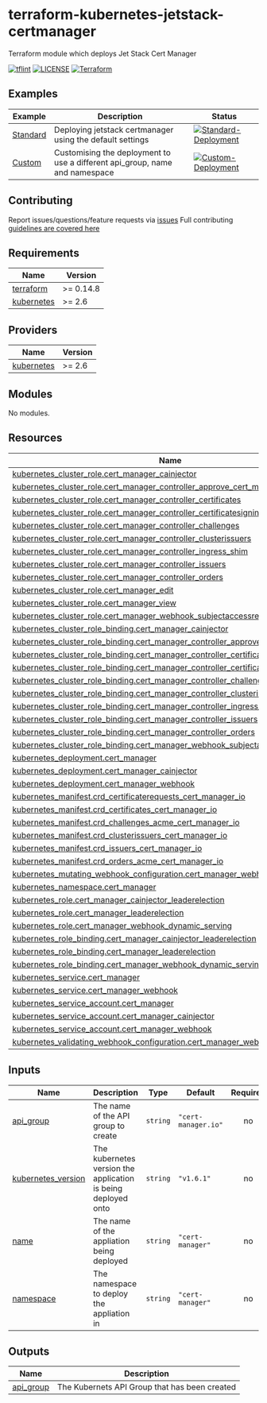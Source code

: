 # terraform-kubernetes-jetstack-certmanager

Terraform module which deploys Jet Stack Cert Manager

[![tflint](https://github.com/bailey84j/terraform-kubernetes-jetstack-certmanager/actions/workflows/tflint.yml/badge.svg)](https://github.com/bailey84j/terraform-kubernetes-jetstack-certmanager/actions/workflows/tflint.yml)
[![LICENSE](https://img.shields.io/github/license/bailey84j/terraform-kubernetes-jetstack-certmanager)](https://github.com/bailey84j/terraform-kubernetes-jetstack-certmanager/blob/master/LICENSE)
[![Terraform](https://img.shields.io/badge/tf->%3D0.14.8-blue.svg)](https://www.terraform.io/downloads)


## Examples

| Example | Description | Status|
|---------|-------------|-------|
| [Standard](https://github.com/bailey84j/terraform-kubernetes-jetstack-certmanager/tree/master/examples/standard) | Deploying jetstack certmanager using the default settings | [![Standard-Deployment](https://github.com/bailey84j/terraform-kubernetes-jetstack-certmanager/actions/workflows/standard-deployment.yml/badge.svg)](https://github.com/bailey84j/terraform-kubernetes-jetstack-certmanager/actions/workflows/standard-deployment.yml) 
| [Custom](https://github.com/bailey84j/terraform-kubernetes-jetstack-certmanager/tree/master/examples/custom) | Customising the deployment to use a different api_group, name and namespace |[![Custom-Deployment](https://github.com/bailey84j/terraform-kubernetes-jetstack-certmanager/actions/workflows/custom-deployment.yml/badge.svg)](https://github.com/bailey84j/terraform-kubernetes-jetstack-certmanager/actions/workflows/custom-deployment.yml)


## Contributing

Report issues/questions/feature requests via [issues](https://github.com/bailey84j/terraform-kubernetes-jetstack-certmanager/issues/new)
Full contributing [guidelines are covered here](https://github.com/bailey84j/terraform-kubernetes-jetstack-certmanager/blob/master/.github/CONTRIBUTING.md)

<!-- BEGIN_TF_DOCS -->
## Requirements

| Name | Version |
|------|---------|
| <a name="requirement_terraform"></a> [terraform](#requirement\_terraform) | >= 0.14.8 |
| <a name="requirement_kubernetes"></a> [kubernetes](#requirement\_kubernetes) | >= 2.6 |

## Providers

| Name | Version |
|------|---------|
| <a name="provider_kubernetes"></a> [kubernetes](#provider\_kubernetes) | >= 2.6 |

## Modules

No modules.

## Resources

| Name | Type |
|------|------|
| [kubernetes_cluster_role.cert_manager_cainjector](https://registry.terraform.io/providers/hashicorp/kubernetes/latest/docs/resources/cluster_role) | resource |
| [kubernetes_cluster_role.cert_manager_controller_approve_cert_manager_io](https://registry.terraform.io/providers/hashicorp/kubernetes/latest/docs/resources/cluster_role) | resource |
| [kubernetes_cluster_role.cert_manager_controller_certificates](https://registry.terraform.io/providers/hashicorp/kubernetes/latest/docs/resources/cluster_role) | resource |
| [kubernetes_cluster_role.cert_manager_controller_certificatesigningrequests](https://registry.terraform.io/providers/hashicorp/kubernetes/latest/docs/resources/cluster_role) | resource |
| [kubernetes_cluster_role.cert_manager_controller_challenges](https://registry.terraform.io/providers/hashicorp/kubernetes/latest/docs/resources/cluster_role) | resource |
| [kubernetes_cluster_role.cert_manager_controller_clusterissuers](https://registry.terraform.io/providers/hashicorp/kubernetes/latest/docs/resources/cluster_role) | resource |
| [kubernetes_cluster_role.cert_manager_controller_ingress_shim](https://registry.terraform.io/providers/hashicorp/kubernetes/latest/docs/resources/cluster_role) | resource |
| [kubernetes_cluster_role.cert_manager_controller_issuers](https://registry.terraform.io/providers/hashicorp/kubernetes/latest/docs/resources/cluster_role) | resource |
| [kubernetes_cluster_role.cert_manager_controller_orders](https://registry.terraform.io/providers/hashicorp/kubernetes/latest/docs/resources/cluster_role) | resource |
| [kubernetes_cluster_role.cert_manager_edit](https://registry.terraform.io/providers/hashicorp/kubernetes/latest/docs/resources/cluster_role) | resource |
| [kubernetes_cluster_role.cert_manager_view](https://registry.terraform.io/providers/hashicorp/kubernetes/latest/docs/resources/cluster_role) | resource |
| [kubernetes_cluster_role.cert_manager_webhook_subjectaccessreviews](https://registry.terraform.io/providers/hashicorp/kubernetes/latest/docs/resources/cluster_role) | resource |
| [kubernetes_cluster_role_binding.cert_manager_cainjector](https://registry.terraform.io/providers/hashicorp/kubernetes/latest/docs/resources/cluster_role_binding) | resource |
| [kubernetes_cluster_role_binding.cert_manager_controller_approve_cert_manager_io](https://registry.terraform.io/providers/hashicorp/kubernetes/latest/docs/resources/cluster_role_binding) | resource |
| [kubernetes_cluster_role_binding.cert_manager_controller_certificates](https://registry.terraform.io/providers/hashicorp/kubernetes/latest/docs/resources/cluster_role_binding) | resource |
| [kubernetes_cluster_role_binding.cert_manager_controller_certificatesigningrequests](https://registry.terraform.io/providers/hashicorp/kubernetes/latest/docs/resources/cluster_role_binding) | resource |
| [kubernetes_cluster_role_binding.cert_manager_controller_challenges](https://registry.terraform.io/providers/hashicorp/kubernetes/latest/docs/resources/cluster_role_binding) | resource |
| [kubernetes_cluster_role_binding.cert_manager_controller_clusterissuers](https://registry.terraform.io/providers/hashicorp/kubernetes/latest/docs/resources/cluster_role_binding) | resource |
| [kubernetes_cluster_role_binding.cert_manager_controller_ingress_shim](https://registry.terraform.io/providers/hashicorp/kubernetes/latest/docs/resources/cluster_role_binding) | resource |
| [kubernetes_cluster_role_binding.cert_manager_controller_issuers](https://registry.terraform.io/providers/hashicorp/kubernetes/latest/docs/resources/cluster_role_binding) | resource |
| [kubernetes_cluster_role_binding.cert_manager_controller_orders](https://registry.terraform.io/providers/hashicorp/kubernetes/latest/docs/resources/cluster_role_binding) | resource |
| [kubernetes_cluster_role_binding.cert_manager_webhook_subjectaccessreviews](https://registry.terraform.io/providers/hashicorp/kubernetes/latest/docs/resources/cluster_role_binding) | resource |
| [kubernetes_deployment.cert_manager](https://registry.terraform.io/providers/hashicorp/kubernetes/latest/docs/resources/deployment) | resource |
| [kubernetes_deployment.cert_manager_cainjector](https://registry.terraform.io/providers/hashicorp/kubernetes/latest/docs/resources/deployment) | resource |
| [kubernetes_deployment.cert_manager_webhook](https://registry.terraform.io/providers/hashicorp/kubernetes/latest/docs/resources/deployment) | resource |
| [kubernetes_manifest.crd_certificaterequests_cert_manager_io](https://registry.terraform.io/providers/hashicorp/kubernetes/latest/docs/resources/manifest) | resource |
| [kubernetes_manifest.crd_certificates_cert_manager_io](https://registry.terraform.io/providers/hashicorp/kubernetes/latest/docs/resources/manifest) | resource |
| [kubernetes_manifest.crd_challenges_acme_cert_manager_io](https://registry.terraform.io/providers/hashicorp/kubernetes/latest/docs/resources/manifest) | resource |
| [kubernetes_manifest.crd_clusterissuers_cert_manager_io](https://registry.terraform.io/providers/hashicorp/kubernetes/latest/docs/resources/manifest) | resource |
| [kubernetes_manifest.crd_issuers_cert_manager_io](https://registry.terraform.io/providers/hashicorp/kubernetes/latest/docs/resources/manifest) | resource |
| [kubernetes_manifest.crd_orders_acme_cert_manager_io](https://registry.terraform.io/providers/hashicorp/kubernetes/latest/docs/resources/manifest) | resource |
| [kubernetes_mutating_webhook_configuration.cert_manager_webhook](https://registry.terraform.io/providers/hashicorp/kubernetes/latest/docs/resources/mutating_webhook_configuration) | resource |
| [kubernetes_namespace.cert_manager](https://registry.terraform.io/providers/hashicorp/kubernetes/latest/docs/resources/namespace) | resource |
| [kubernetes_role.cert_manager_cainjector_leaderelection](https://registry.terraform.io/providers/hashicorp/kubernetes/latest/docs/resources/role) | resource |
| [kubernetes_role.cert_manager_leaderelection](https://registry.terraform.io/providers/hashicorp/kubernetes/latest/docs/resources/role) | resource |
| [kubernetes_role.cert_manager_webhook_dynamic_serving](https://registry.terraform.io/providers/hashicorp/kubernetes/latest/docs/resources/role) | resource |
| [kubernetes_role_binding.cert_manager_cainjector_leaderelection](https://registry.terraform.io/providers/hashicorp/kubernetes/latest/docs/resources/role_binding) | resource |
| [kubernetes_role_binding.cert_manager_leaderelection](https://registry.terraform.io/providers/hashicorp/kubernetes/latest/docs/resources/role_binding) | resource |
| [kubernetes_role_binding.cert_manager_webhook_dynamic_serving](https://registry.terraform.io/providers/hashicorp/kubernetes/latest/docs/resources/role_binding) | resource |
| [kubernetes_service.cert_manager](https://registry.terraform.io/providers/hashicorp/kubernetes/latest/docs/resources/service) | resource |
| [kubernetes_service.cert_manager_webhook](https://registry.terraform.io/providers/hashicorp/kubernetes/latest/docs/resources/service) | resource |
| [kubernetes_service_account.cert_manager](https://registry.terraform.io/providers/hashicorp/kubernetes/latest/docs/resources/service_account) | resource |
| [kubernetes_service_account.cert_manager_cainjector](https://registry.terraform.io/providers/hashicorp/kubernetes/latest/docs/resources/service_account) | resource |
| [kubernetes_service_account.cert_manager_webhook](https://registry.terraform.io/providers/hashicorp/kubernetes/latest/docs/resources/service_account) | resource |
| [kubernetes_validating_webhook_configuration.cert_manager_webhook](https://registry.terraform.io/providers/hashicorp/kubernetes/latest/docs/resources/validating_webhook_configuration) | resource |

## Inputs

| Name | Description | Type | Default | Required |
|------|-------------|------|---------|:--------:|
| <a name="input_api_group"></a> [api\_group](#input\_api\_group) | The name of the API group to create | `string` | `"cert-manager.io"` | no |
| <a name="input_kubernetes_version"></a> [kubernetes\_version](#input\_kubernetes\_version) | The kubernetes version the application is being deployed onto | `string` | `"v1.6.1"` | no |
| <a name="input_name"></a> [name](#input\_name) | The name of the appliation being deployed | `string` | `"cert-manager"` | no |
| <a name="input_namespace"></a> [namespace](#input\_namespace) | The namespace to deploy the appliation in | `string` | `"cert-manager"` | no |

## Outputs

| Name | Description |
|------|-------------|
| <a name="output_api_group"></a> [api\_group](#output\_api\_group) | The Kubernets API Group that has been created |
<!-- END_TF_DOCS -->
